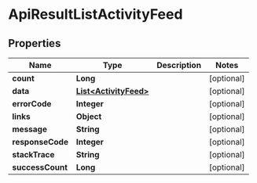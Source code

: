 
# ApiResultListActivityFeed

## Properties
Name | Type | Description | Notes
------------ | ------------- | ------------- | -------------
**count** | **Long** |  |  [optional]
**data** | [**List&lt;ActivityFeed&gt;**](ActivityFeed.md) |  |  [optional]
**errorCode** | **Integer** |  |  [optional]
**links** | **Object** |  |  [optional]
**message** | **String** |  |  [optional]
**responseCode** | **Integer** |  |  [optional]
**stackTrace** | **String** |  |  [optional]
**successCount** | **Long** |  |  [optional]



